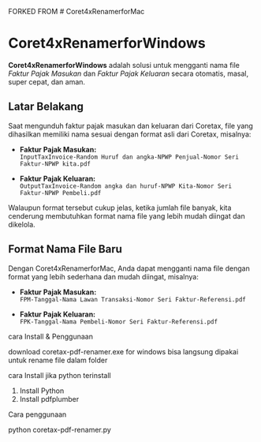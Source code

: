 
FORKED FROM # Coret4xRenamerforMac
# Coret4xRenamerforWindows

**Coret4xRenamerforWindows** adalah solusi untuk mengganti nama file *Faktur Pajak Masukan* dan *Faktur Pajak Keluaran* secara otomatis, masal, super cepat, dan aman.

## Latar Belakang

Saat mengunduh faktur pajak masukan dan keluaran dari Coretax, file yang dihasilkan memiliki nama sesuai dengan format asli dari Coretax, misalnya:

- **Faktur Pajak Masukan:**  
  `InputTaxInvoice-Random Huruf dan angka-NPWP Penjual-Nomor Seri Faktur-NPWP kita.pdf`

- **Faktur Pajak Keluaran:**  
  `OutputTaxInvoice-Random angka dan huruf-NPWP Kita-Nomor Seri Faktur-NPWP Pembeli.pdf`

Walaupun format tersebut cukup jelas, ketika jumlah file banyak, kita cenderung membutuhkan format nama file yang lebih mudah diingat dan dikelola.

## Format Nama File Baru

Dengan Coret4xRenamerforMac, Anda dapat mengganti nama file dengan format yang lebih sederhana dan mudah diingat, misalnya:

- **Faktur Pajak Masukan:**  
  `FPM-Tanggal-Nama Lawan Transaksi-Nomor Seri Faktur-Referensi.pdf`

- **Faktur Pajak Keluaran:**  
  `FPK-Tanggal-Nama Pembeli-Nomor Seri Faktur-Referensi.pdf`


cara Install & Penggunaan

download coretax-pdf-renamer.exe for windows bisa langsung dipakai untuk rename file dalam folder



cara Install jika python terinstall
1. Install Python
2. Install pdfplumber

Cara penggunaan

python coretax-pdf-renamer.py


